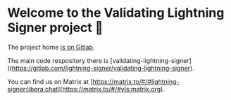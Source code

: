 # Welcome to the Validating Lightning Signer project 🙂

The project home [is on Gitlab](https://gitlab.com/lightning-signer/docs/-/blob/master/README.md).  

The main code respository there is [validating-lightning-signer]((https://gitlab.com/lightning-signer/validating-lightning-signer).

You can find us on Matrix at [https://matrix.to/#/#lightning-signer:libera.chat](https://matrix.to/#/#vls:matrix.org).
